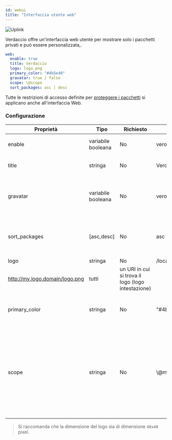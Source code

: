 ```yaml
---
id: webui
title: "Interfaccia utente web"
---
```


![Uplink](https://user-images.githubusercontent.com/558752/52916111-fa4ba980-32db-11e9-8a64-f4e06eb920b3.png)

Verdaccio offre un'interfaccia web utente per mostrare solo i pacchetti privati e può essere personalizzata,.

```yaml
web:
  enable: true
  title: Verdaccio
  logo: logo.png
  primary_color: "#4b5e40"
  gravatar: true | false
  scope: \@scope
  sort_packages: asc | desc
```

Tutte le restrizioni di accesso definite per [proteggere i pacchetti](protect-your-dependencies.md) si applicano anche all'interfaccia Web.

### Configurazione

| Proprietà     | Tipo               | Richiesto | Esempio                                                     | Supporto   | Descrizione                                                                                                                                                                |
| ------------- | ------------------ | --------- | ----------------------------------------------------------- | ---------- | -------------------------------------------------------------------------------------------------------------------------------------------------------------------------- |
| enable        | variabile booleana | No        | vero/falso                                                  | tutti      | abilita l'interfaccia web                                                                                                                                                  |
| title         | stringa            | No        | Verdaccio                                                   | tutti      | Descrizione del titolo HTML                                                                                                                                                |
| gravatar      | variabile booleana | No        | vero                                                        | `>v4`   | Gravatars will be generated under the hood if this property is enabled                                                                                                     |
| sort_packages | [asc,desc]         | No        | asc                                                         | `>v4`   | Di default i pacchetti privati sono ordinati in ordine crescente                                                                                                           |
| logo          | stringa            | No        | /local/path/to/my/logo.png  
http://my.logo.domain/logo.png | tutti      | un URI in cui si trova il logo (logo intestazione)                                                                                                                         |
| primary_color | stringa            | No        | "#4b5e40"                                                   | `>4`    | The primary color to use throughout the UI (header, etc)                                                                                                                   |
| scope         | stringa            | No        | \\@myscope                                                | `>v3.x` | Se si utilizza questo registro per uno specifico scope, definisci quello scope nelle istruzioni dell' intestazione dell'interfaccia web utente (nota: escape @ with \\@) |

> Si raccomanda che la dimensione del logo sia di dimensione `40x40` pixel.